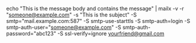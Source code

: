 echo "This is the message body and contains the message" | mailx -v -r "someone@example.com" -s "This is the subject" -S smtp="mail.example.com:587" -S smtp-use-starttls -S smtp-auth=login -S smtp-auth-user="someone@example.com" -S smtp-auth-password="abc123" -S ssl-verify=ignore yourfriend@gmail.com

